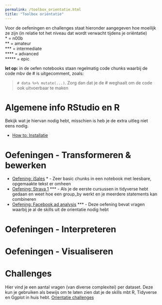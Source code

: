 ```yaml
---
permalink: /toolbox_orientatie.html
title: "Toolbox oriëntatie"
---
```


Voor de oefeningen en challenges staat hieronder aangegeven hoe moeilijk ze zijn (in relatie tot het niveau dat wordt verwacht tijdens je oriëntatie)  
\* = n00b  
\*\* = amateur  
\*\*\* = intermediate  
\*\*\*\* = advanced  
\*\*\*\*\* = epic

**let op:** in de oefen notebooks staan regelmatig code chunks waarbij de code mbv de # is uitgecomment, zoals:
> `# data %>% mutate(...)`. Zorg dan dat je de # weghaalt om de code ook uitvoerbaar te maken

# Algemene info RStudio en R
Bekijk wat je hiervan nodig hebt, misschien is heb je de extra uitleg niet eens nodig.
- [How to: Installatie](howto_installatie)

# Oefeningen - Transformeren & bewerken
- [Oefening: iSales](oefening_iSales) \* - Zeer basic chunks in een notebook met leesbare, opgemaakte tekst er omheen
- [Oefening: Strava 1](oefening_strava_1) \*** - Als je de eerste cursussen in tidyverse hebt gedaan en weet hoe een group_by werkt en je meerdere statements kan combineren
- [Oefening: Facebook ad analysis](oefening_facebook_1) \*** - Deze oefening bevat vragen waarbij je al de skills uit de orientatie nodig hebt

# Oefeningen - Interpreteren

# Oefeningen - Visualiseren

# Challenges
Hier vind je een aantal vragen (van diverse complexitei) per dataset. Deze kun je gebruiken als bewijs om te laten zien dat je de skills mbt R, Tidyverse en Ggplot in huis hebt.
[Orientatie challenges](challenges_orientatie)